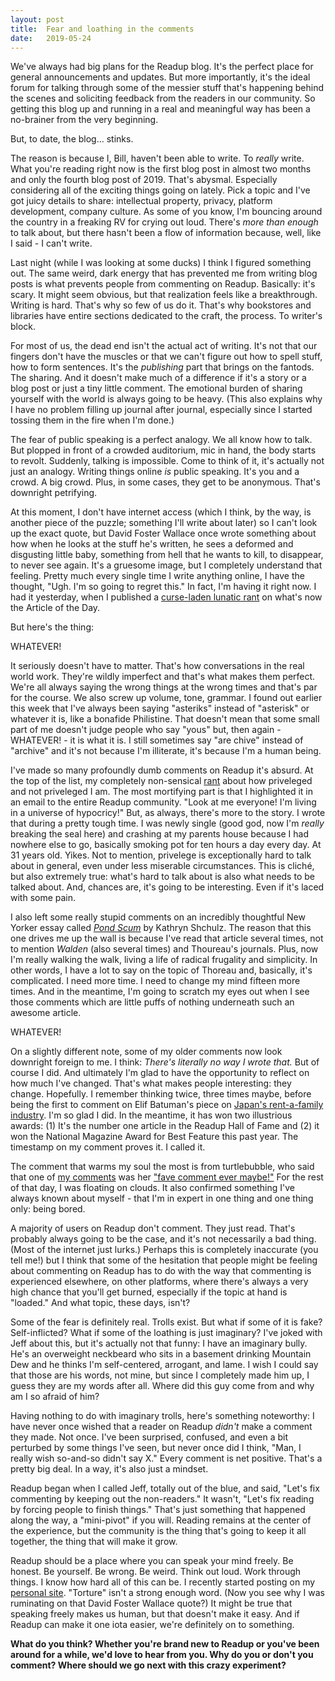 ```yaml
---
layout: post
title:  Fear and loathing in the comments 
date:   2019-05-24
---
```

We've always had big plans for the Readup blog. It's the perfect place for general announcements and updates. But more importantly, it's the ideal forum for talking through some of the messier stuff that's happening behind the scenes and soliciting feedback from the readers in our community. So getting this blog up and running in a real and meaningful way has been a no-brainer from the very beginning. 

But, to date, the blog... stinks. 

The reason is because I, Bill, haven't been able to write. To _really_ write. What you're reading right now is the first blog post in almost two months and only the fourth blog post of 2019. That's abysmal. Especially considering all of the exciting things going on lately. Pick a topic and I've got juicy details to share: intellectual property, privacy, platform development, company culture. As some of you know, I'm bouncing around the country in a freaking RV for crying out loud. There's _more than enough_ to talk about, but there hasn't been a flow of information because, well, like I said - I can't write.

Last night (while I was looking at some ducks) I think I figured something out. The same weird, dark energy that has prevented me from writing blog posts is what prevents people from commenting on Readup. Basically: it's scary. It might seem obvious, but that realization feels like a breakthrough. Writing is hard. That's why so few of us do it. That's why bookstores and libraries have entire sections dedicated to the craft, the process. To writer's block.

For most of us, the dead end isn't the actual act of writing. It's not that our fingers don't have the muscles or that we can't figure out how to spell stuff, how to form sentences. It's the _publishing_ part that brings on the fantods. The sharing. And it doesn't make much of a difference if it's a story or a blog post or just a tiny little comment. The emotional burden of sharing yourself with the world is always going to be heavy. (This also explains why I have no problem filling up journal after journal, especially since I started tossing them in the fire when I'm done.)

The fear of public speaking is a perfect analogy. We all know how to talk. But plopped in front of a crowded auditorium, mic in hand, the body starts to revolt. Suddenly, talking is impossible. Come to think of it, it's actually not just an analogy. Writing things online *is* public speaking. It's you and a crowd. A big crowd. Plus, in some cases, they get to be anonymous. That's downright petrifying.

At this moment, I don't have internet access (which I think, by the way, is another piece of the puzzle; something I'll write about later) so I can't look up the exact quote, but David Foster Wallace once wrote something about how when he looks at the stuff he's written, he sees a deformed and disgusting little baby, something from hell that he wants to kill, to disappear, to never see again. It's a gruesome image, but I completely understand that feeling. Pretty much every single time I write anything online, I have the thought, "Ugh. I'm so going to regret this." In fact, I'm having it right now. I had it yesterday, when I published a [curse-laden lunatic rant](https://readup.com/comments/nautilus/what-does-any-of-this-have-to-do-with-physics/5Qb7OV) on what's now the Article of the Day. 

But here's the thing: 

WHATEVER! 

It seriously doesn't have to matter. That's how conversations in the real world work. They're wildly imperfect and that's what makes them perfect. We're all always saying the wrong things at the wrong times and that's par for the course. We also screw up volume, tone, grammar. I found out earlier this week that I've always been saying "asteriks" instead of "asterisk" or whatever it is, like a bonafide Philistine. That doesn't mean that some small part of me doesn't judge people who say "yous" but, then again - WHATEVER! - it is what it is. I still sometimes say "are chive" instead of "archive" and it's not because I'm illiterate, it's because I'm a human being.

I've made so many profoundly dumb comments on Readup it's absurd. At the top of the list, my completely non-sensical [rant](https://readup.com/comments/-the-new-york-times-company/the-new-30-something) about how priveleged and not priveleged I am. The most mortifying part is that I highlighted it in an email to the entire Readup community. "Look at me everyone! I'm living in a universe of hypocricy!" But, as always, there's more to the story. I wrote that during a pretty tough time. I was newly single (good god, now I'm *really* breaking the seal here) and crashing at my parents house because I had nowhere else to go, basically smoking pot for ten hours a day every day. At 31 years old. Yikes. Not to mention, privelege is exceptionally hard to talk about in general, even under less miserable circumstances. This is cliché, but also extremely true: what's hard to talk about is also what needs to be talked about. And, chances are, it's going to be interesting. Even if it's laced with some pain.

I also left some really stupid comments on an incredibly thoughtful New Yorker essay called [_Pond Scum_](https://readup.com/comments/the-new-yorker/why-do-we-love-henry-david-thoreau) by Kathryn Shchulz. The reason that this one drives me up the wall is because I've read that article several times, not to mention _Walden_ (also several times) and Thoureau's journals. Plus, now I'm really walking the walk, living a life of radical frugality and simplicity. In other words, I have a lot to say on the topic of Thoreau and, basically, it's complicated. I need more time. I need to change my mind fifteen more times. And in the meantime, I'm going to scratch my eyes out when I see those comments which are little puffs of nothing underneath such an awesome article. 

WHATEVER! 

On a slightly different note, some of my older comments now look downright foreign to me. I think: _There's literally no way I wrote that._ But of course I did. And ultimately I'm glad to have the opportunity to reflect on how much I've changed. That's what makes people interesting: they change. Hopefully. I remember thinking twice, three times maybe, before being the first to comment on Elif Batuman's piece on [Japan's rent-a-family industry](https://readup.com/comments/the-new-yorker/japans-rent-a-family-industry/Gzl2R5). I'm so glad I did. In the meantime, it has won two illustrious awards: (1) It's the number one article in the Readup Hall of Fame and (2) it won the National Magazine Award for Best Feature this past year. The timestamp on my comment proves it. I called it.

The comment that warms my soul the most is from turtlebubble, who said that one of [my comments](https://readup.com/comments/-the-new-york-times-company/let-children-get-bored-again/57b2WD) was her ["fave comment ever maybe!"](https://readup.com/comments/-the-new-york-times-company/let-children-get-bored-again/zxqm3D) For the rest of that day, I was floating on clouds. It also confirmed something I've always known about myself - that I'm in expert in one thing and one thing only: being bored.  

A majority of users on Readup don't comment. They just read. That's probably always going to be the case, and it's not necessarily a bad thing. (Most of the internet just lurks.) Perhaps this is completely inaccurate (you tell me!) but I think that some of the hesitation that people might be feeling about commenting on Readup has to do with the way that commenting is experienced elsewhere, on other platforms, where there's always a very high chance that you'll get burned, especially if the topic at hand is "loaded." And what topic, these days, isn't?

Some of the fear is definitely real. Trolls exist. But what if some of it is fake? Self-inflicted? What if some of the loathing is just imaginary? I've joked with Jeff about this, but it's actually not that funny: I have an imaginary bully. He's an overweight neckbeard who sits in a basement drinking Mountain Dew and he thinks I'm self-centered, arrogant, and lame. I wish I could say that those are his words, not mine, but since I completely made him up, I guess they are my words after all. Where did this guy come from and why am I so afraid of him?

Having nothing to do with imaginary trolls, here's something noteworthy: I have never once wished that a reader on Readup _didn't_ make a comment they made. Not once. I've been surprised, confused, and even a bit perturbed by some things I've seen, but never once did I think, "Man, I really wish so-and-so didn't say X." Every comment is net positive. That's a pretty big deal. In a way, it's also just a mindset.

Readup began when I called Jeff, totally out of the blue, and said, "Let's fix commenting by keeping out the non-readers." It wasn't, "Let's fix reading by forcing people to finish things." That's just something that happened along the way, a "mini-pivot" if you will. Reading remains at the center of the experience, but the community is the thing that's going to keep it all together, the thing that will make it grow.

Readup should be a place where you can speak your mind freely. Be honest. Be yourself. Be wrong. Be weird. Think out loud. Work through things. I know how hard all of this can be. I recently started posting on my [personal site](https://billloundy.com/). "Torture" isn't a strong enough word. (Now you see why I was ruminating on that David Foster Wallace quote?) It might be true that speaking freely makes us human, but that doesn't make it easy. And if Readup can make it one iota easier, we're definitely on to something.  

**What do you think? Whether you're brand new to Readup or you've been around for a while, we'd love to hear from you. Why do you or don't you comment? Where should we go next with this crazy experiment?**
